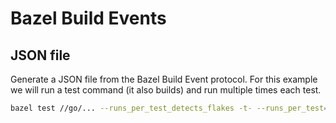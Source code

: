 # Bazel Build Events

## JSON file

Generate a JSON file from the Bazel Build Event protocol. For this example we will run a test command (it also builds) and run multiple times each test.

```sh
bazel test //go/... --runs_per_test_detects_flakes -t- --runs_per_test=2 --build_event_json_file=blaze/bazelbep/readerjson/build_events.json
```
